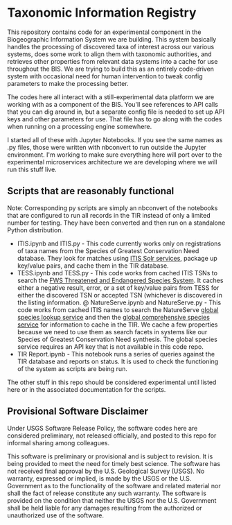 # Taxonomic Information Registry

This repository contains code for an experimental component in the Biogeographic Information System we are building. This system basically handles the processing of discovered taxa of interest across our various systems, does some work to align them with taxonomic authorities, and retrieves other properties from relevant data systems into a cache for use throughout the BIS. We are trying to build this as an entirely code-driven system with occasional need for human intervention to tweak config parameters to make the processing better.

The codes here all interact with a still-experimental data platform we are working with as a component of the BIS. You'll see references to API calls that you can dig around in, but a separate config file is needed to set up API keys and other parameters for use. That file has to go along with the codes when running on a processing engine somewhere.

I started all of these with Jupyter Notebooks. If you see the same names as .py files, those were written with nbconvert to run outside the Jupyter environment. I'm working to make sure everything here will port over to the experimental microservices architecture we are developing where we will run this stuff live.

## Scripts that are reasonably functional

Note: Corresponding py scripts are simply an nbconvert of the notebooks that are configured to run all records in the TIR instead of only a limited number for testing. They have been converted and then run on a standalone Python distribution.

* ITIS.ipynb and ITIS.py - This code currently works only on registrations of taxa names from the Species of Greatest Conservation Need database. They look for matches using [ITIS Solr services](https://www.itis.gov/solr_documentation.html), package up key/value pairs, and cache them in the TIR database.
* TESS.ipynb and TESS.py - This code works from cached ITIS TSNs to search the [FWS Threatened and Endangered Species System](https://ecos.fws.gov/ecp/species-query). It caches either a negative result, error, or a set of key/value pairs from TESS for either the discovered TSN or accepted TSN (whichever is discovered in the listing information.
@ NatureServe.ipynb and NatureServe.py - This code works from cached ITIS names to search the NatureServe [global species lookup service](http://services.natureserve.org/BrowseServices/getSpeciesData/getSpeciesListREST.jsp) and then the [global comprehensive species service](http://services.natureserve.org/BrowseServices/getSpeciesData/getSpeciesREST.jsp) for information to cache in the TIR. We cache a few properties because we need to use them as search facets in systems like our Species of Greatest Conservation Need synthesis. The global species service requires an API key that is not available in this code repo.
* TIR Report.ipynb - This notebook runs a series of queries against the TIR database and reports on status. It is used to check the functioning of the system as scripts are being run.

The other stuff in this repo should be considered experimental until listed here or in the associated documentation for the scripts.

## Provisional Software Disclaimer
Under USGS Software Release Policy, the software codes here are considered preliminary, not released officially, and posted to this repo for informal sharing among colleagues.

This software is preliminary or provisional and is subject to revision. It is being provided to meet the need for timely best science. The software has not received final approval by the U.S. Geological Survey (USGS). No warranty, expressed or implied, is made by the USGS or the U.S. Government as to the functionality of the software and related material nor shall the fact of release constitute any such warranty. The software is provided on the condition that neither the USGS nor the U.S. Government shall be held liable for any damages resulting from the authorized or unauthorized use of the software.